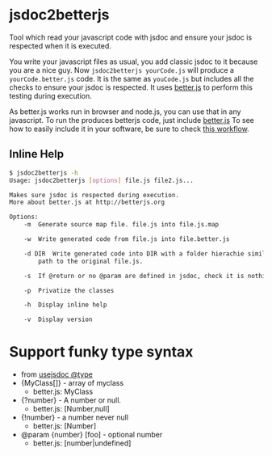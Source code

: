 jsdoc2betterjs
==============

Tool which read your javascript code with jsdoc and ensure your jsdoc is respected when it is executed.

You write your javascript files as usual, you add classic jsdoc to it because you are a nice guy. Now ```jsdoc2betterjs yourCode.js``` will produce a ```yourCode.better.js``` code. It is the same as ```youCode.js``` but includes all the checks to ensure your jsdoc is respected.
It uses [better.js](http://betterjs.org) to perform this testing during execution.

As better.js works run in browser and node.js, you can use that in any javascript. To run the produces betterjs code, just include [better.js](https://github.com/jeromeetienne/better.js/blob/master/build/better.js)
To see how to easily include it in your software, be sure to check [this workflow](https://github.com/jeromeetienne/better.js/blob/master/contribs/jsdoc2betterjs/WORKFLOW.md).

## Inline Help

```bash
$ jsdoc2betterjs -h
Usage: jsdoc2betterjs [options] file.js file2.js...

Makes sure jsdoc is respected during execution.
More about better.js at http://betterjs.org

Options:
    -m  Generate source map file. file.js into file.js.map

    -w  Write generated code from file.js into file.better.js

    -d DIR  Write generated code into DIR with a folder hierachie similar to relative
        path to the original file.js.

    -s  If @return or no @param are defined in jsdoc, check it is nothing during execution

    -p  Privatize the classes

    -h  Display inline help

    -v  Display version
```

# Support funky type syntax
* from [usejsdoc @type](http://usejsdoc.org/tags-type.html)
* {MyClass[]} - array of myclass
    - better.js: MyClass
* {?number} - A number or null.
    - better.js: [Number,null]
* {!number} - a number never null
    - better.js: [Number]
* @param {number} [foo] - optional number
    - better.js: [number|undefined]

